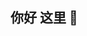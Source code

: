 ## 你好 这里 👋

<!--
**sheep183/sheep183** 是 一个 ✨ _特别的_ ✨ repository 因为 它的 `README.md` (这个 文件) appears 在 你的 GitHub profile.

这里 are some 建议 to get you started:

- 🔭 我 currently working on ...
- 🌱 我 currently learning ...
- 👯 我 looking to collaborate on ...
- 🤔 我 looking for help with ...
- 💬 问 me 关于 ...
- 📫 如何 reach me: ...
- 😄 Pronouns: ...
- ⚡ Fun fact: ...
>>>
Traceback (most recent call last):
  File "/sheep183/sheep183/什么玩意.py", line 93, in <module>
    if fanyiVIP == False:
      raise SystemError("翻译VIP已过期")
          ^^^
SystemError: 翻译VIP已过期
